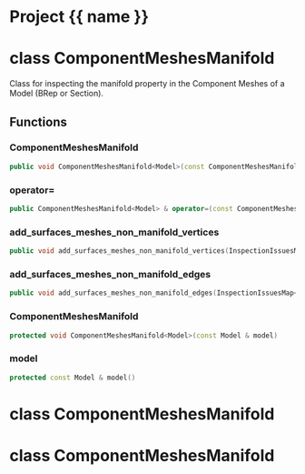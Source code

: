<script setup>
import {useRoute} from 'vitepress'
const {path} = useRoute()
const tokens = path.split('/')
const words = tokens[2].split('-');
for (let i = 0; i < words.length; i++) {
    words[i] = words[i].charAt(0).toUpperCase() + words[i].slice(1);
    words[i] = words[i].replace('geode', 'Geode')
}
const name = words.join('-');
</script>
# Project {{ name }}

# class ComponentMeshesManifold


 Class for inspecting the manifold property in the Component Meshes of a Model (BRep or Section).



## Functions

### ComponentMeshesManifold

```cpp
public void ComponentMeshesManifold<Model>(const ComponentMeshesManifold<Model> & )
```


### operator=

```cpp
public ComponentMeshesManifold<Model> & operator=(const ComponentMeshesManifold<Model> & )
```


### add_surfaces_meshes_non_manifold_vertices

```cpp
public void add_surfaces_meshes_non_manifold_vertices(InspectionIssuesMap<index_t> & issues_map)
```


### add_surfaces_meshes_non_manifold_edges

```cpp
public void add_surfaces_meshes_non_manifold_edges(InspectionIssuesMap<std::array<index_t, 2> > & issues_map)
```


### ComponentMeshesManifold

```cpp
protected void ComponentMeshesManifold<Model>(const Model & model)
```


### model

```cpp
protected const Model & model()
```




# class ComponentMeshesManifold


# class ComponentMeshesManifold


